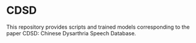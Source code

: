 # CDSD
This repository provides scripts and trained models corresponding to the paper CDSD: Chinese Dysarthria Speech Database.
